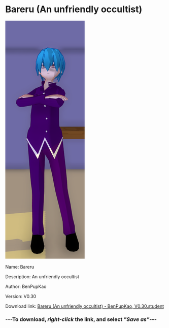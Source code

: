 # Bareru (An unfriendly occultist)

<img src = "https://raw.githubusercontent.com/Arbiter1223/Daigaku-Gurashi-Custom-Students/master/Students/Files/Bareru%20(An%20unfriendly%20occultist).png">

Name: Bareru

Description: An unfriendly occultist

Author: BenPupKao

Version: V0.30

Download link: <a href="https://raw.githubusercontent.com/Arbiter1223/Daigaku-Gurashi-Custom-Students/master/Students/Files/Bareru%20(An%20unfriendly%20occultist)%20-%20BenPupKao%2C%20V0.30.student">Bareru (An unfriendly occultist) - BenPupKao, V0.30.student</a>

### ---**To download, _right-click_ the link, and select _"Save as"_**---
